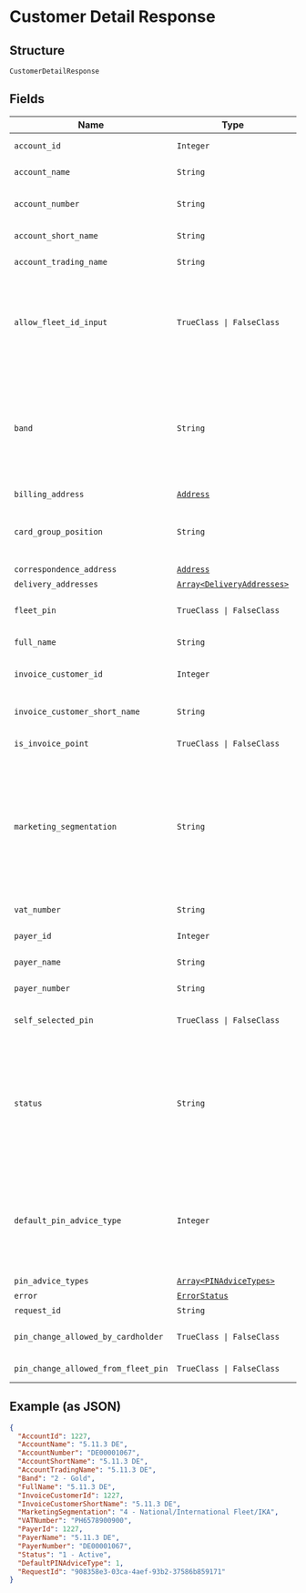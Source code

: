 
# Customer Detail Response

## Structure

`CustomerDetailResponse`

## Fields

| Name | Type | Tags | Description |
|  --- | --- | --- | --- |
| `account_id` | `Integer` | Optional | Account Id of the selected account. |
| `account_name` | `String` | Optional | Account Name of the selected account. |
| `account_number` | `String` | Optional | Account Number of the selected account. |
| `account_short_name` | `String` | Optional | Short name of the customer. |
| `account_trading_name` | `String` | Optional | Trading name of the customer |
| `allow_fleet_id_input` | `TrueClass \| FalseClass` | Optional | True/False.<br>When false, users should not be allowed to enable Fleet Id prompt option while ordering cards under this account. |
| `band` | `String` | Optional | Band Id and Description of the Payer in Card Platform<br>e.g. (Id – Description):<br>1-Platinum<br>2-Gold<br>3-Silver<br>4-Bronze |
| `billing_address` | [`Address`](../../doc/models/address.md) | Optional | - |
| `card_group_position` | `String` | Optional | Card group position at –<br>•	Payer – Payer level<br>•	Account – Account level |
| `correspondence_address` | [`Address`](../../doc/models/address.md) | Optional | - |
| `delivery_addresses` | [`Array<DeliveryAddresses>`](../../doc/models/delivery-addresses.md) | Optional | - |
| `fleet_pin` | `TrueClass \| FalseClass` | Optional | Is Fleet Pin optional enabled for the selected account |
| `full_name` | `String` | Optional | Full Name of the customer |
| `invoice_customer_id` | `Integer` | Optional | Customer Id of the Invoice Point of the account |
| `invoice_customer_short_name` | `String` | Optional | Short Name of the Invoice Point of the account |
| `is_invoice_point` | `TrueClass \| FalseClass` | Optional | Whether the account is an invoice point. |
| `marketing_segmentation` | `String` | Optional | Marketing Segmentation id and description<br>e.g. (Id – Description):<br>1-National CRT<br>2-International CRT & IKAs<br>3-Small Customers<br>4-National/International Fleet/IKA |
| `vat_number` | `String` | Optional | VAT Registration Number of Customer |
| `payer_id` | `Integer` | Optional | Payer Id of the selected account. |
| `payer_name` | `String` | Optional | Payer Name of the selected account. |
| `payer_number` | `String` | Optional | Payer Number of the selected account. |
| `self_selected_pin` | `TrueClass \| FalseClass` | Optional | Is Self-selected Pin enabled for the account |
| `status` | `String` | Optional | Payer current status id and description<br>e.g. (Id – Description):<br>1-Active<br>2-Requested from UTA<br>3-Awaiting embossing<br>4-Manufactured<br>5-Awaiting despatch |
| `default_pin_advice_type` | `Integer` | Optional | Default PIN AdviceType of the customer.<br>Possible Values:<br><br>1. Paper<br>2. Email<br>3. SMS<br>4. None |
| `pin_advice_types` | [`Array<PINAdviceTypes>`](../../doc/models/pin-advice-types.md) | Optional | - |
| `error` | [`ErrorStatus`](../../doc/models/error-status.md) | Optional | - |
| `request_id` | `String` | Optional | API Request id |
| `pin_change_allowed_by_cardholder` | `TrueClass \| FalseClass` | Optional | PIN change allowed for card holder or not. |
| `pin_change_allowed_from_fleet_pin` | `TrueClass \| FalseClass` | Optional | PIN change allowed from fleetpin or not. |

## Example (as JSON)

```json
{
  "AccountId": 1227,
  "AccountName": "5.11.3 DE",
  "AccountNumber": "DE00001067",
  "AccountShortName": "5.11.3 DE",
  "AccountTradingName": "5.11.3 DE",
  "Band": "2 - Gold",
  "FullName": "5.11.3 DE",
  "InvoiceCustomerId": 1227,
  "InvoiceCustomerShortName": "5.11.3 DE",
  "MarketingSegmentation": "4 - National/International Fleet/IKA",
  "VATNumber": "PH6578900900",
  "PayerId": 1227,
  "PayerName": "5.11.3 DE",
  "PayerNumber": "DE00001067",
  "Status": "1 - Active",
  "DefaultPINAdviceType": 1,
  "RequestId": "908358e3-03ca-4aef-93b2-37586b859171"
}
```

